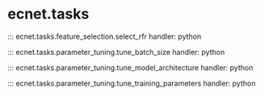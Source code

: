 # ecnet.tasks

::: ecnet.tasks.feature_selection.select_rfr
    handler: python

::: ecnet.tasks.parameter_tuning.tune_batch_size
    handler: python

::: ecnet.tasks.parameter_tuning.tune_model_architecture
    handler: python

::: ecnet.tasks.parameter_tuning.tune_training_parameters
    handler: python